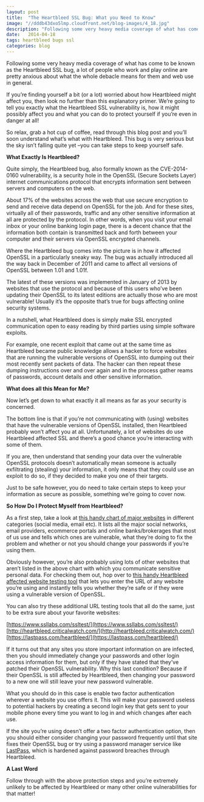 ```yaml
---
layout: post
title:  "The Heartbleed SSL Bug: What you Need to Know"
image: "//dddb43dxo5lmp.cloudfront.net/blog-images/4_18.jpg"
description: "Following some very heavy media coverage of what has come to be known as the Heartbleed SSL bug, a lot of people who work and play online are pretty anxious about what the whole debacle means for them and web use in general."
date:   2014-04-18
tags: heartbleed bugs ssl
categories: blog
---
```


Following some very heavy media coverage of what has come to be known as the Heartbleed SSL bug, a lot of people who work and play online are pretty anxious about what the whole debacle means for them and web use in general. 

If you’re finding yourself a bit (or a lot) worried about how Heartbleed might affect you, then look no further than this explanatory primer. We’re going to tell you exactly what the Heartbleed SSL vulnerability is, how it might possibly affect you and what you can do to protect yourself if you’re even in danger at all! 

So relax, grab a hot cup of coffee, read through this blog post and you’ll soon understand what’s what with Heartbleed. This bug is very serious but the sky isn’t falling quite yet –you can take steps to keep yourself safe.

**What Exactly Is Heartbleed?**

Quite simply, the Heartbleed bug, also formally known as the CVE-2014-0160 vulnerability, is a security hole in the OpenSSL (Secure Sockets Layer) internet communications protocol that encrypts information sent between servers and computers on the web.
 
About 17% of the websites across the web that use secure encryption to send and receive data depend on OpenSSL for the job. And for these sites, virtually all of their passwords, traffic and any other sensitive information at all are protected by the protocol. 
In other words, when you visit your email inbox or your online banking login page, there is a decent chance that the information both contain is transmitted back and forth between your computer and their servers via OpenSSL encrypted channels.

Where the Heartbleed bug comes into the picture is in how it affected OpenSSL in a particularly sneaky way. The bug was actually introduced all the way back in December of 2011 and came to affect all versions of OpenSSL between 1.01 and 1.01f. 

The latest of these versions was implemented in January of 2013 by websites that use the protocol and because of this users who’ve been updating their OpenSSL to its latest editions are actually those who are most vulnerable! Usually it’s the opposite that’s true for bugs affecting online security systems.

In a nutshell, what Heartbleed does is simply make SSL encrypted communication open to easy reading by third parties using simple software exploits. 

For example, one recent exploit that came out at the same time as Heartbleed became public knowledge allows a hacker to force websites that are running the vulnerable versions of OpenSSL into dumping out their most recently sent packets of data. The hacker can then repeat these dumping instructions over and over again and in the process gather reams of passwords, account details and other sensitive information.

**What does all this Mean for Me?**

Now let’s get down to what exactly it all means as far as your security is concerned.

The bottom line is that if you’re not communicating with (using) websites that have the vulnerable versions of OpenSSL installed, then Heartbleed probably won’t affect you at all. Unfortunately, a lot of websites do use Heartbleed affected SSL and there’s a good chance you’re interacting with some of them.

If you are, then understand that sending your data over the vulnerable OpenSSL protocols doesn’t automatically mean someone is actually exfiltrating (stealing) your information, it only means that they could use an exploit to do so, if they decided to make you one of their targets.

Just to be safe however, you do need to take certain steps to keep your information as secure as possible, something we’re going to cover now.

**So How Do I Protect Myself from Heartbleed?**

As a first step, take a look at  [ this handy chart of major websites](http://mashable.com/2014/04/09/heartbleed-bug-websites-affected/) in different categories (social media, email etc). It lists all the major social networks, email providers, ecommerce portals and online banks/brokerages that most of us use and tells which ones are vulnerable, what they’re doing to fix the problem and whether or not you should change your passwords if you’re using them.

Obviously however, you’re also probably using lots of other websites that aren’t listed in the above chart with which you communicate sensitive personal data. For checking them out, hop over to [this handy Heartbleed affected website testing tool](http://filippo.io/Heartbleed/) that lets you enter the URL of any website you’re using and instantly tells you whether they’re safe or if they were using a vulnerable version of OpenSSL.

You can also try these additional URL testing tools that all do the same, just to be extra sure about your favorite websites:

[https://www.ssllabs.com/ssltest/](https://www.ssllabs.com/ssltest/)<br>
[http://heartbleed.criticalwatch.com/](http://heartbleed.criticalwatch.com/)<br>
[https://lastpass.com/heartbleed/](https://lastpass.com/heartbleed/)<br>

If it turns out that any sites you store important information on are infected, then you should immediately change your passwords and other login access information for them, but only if they have stated that they’ve patched their OpenSSL vulnerability. Why this last condition? Because if their OpenSSL is still affected by Heartbleed, then changing your password to a new one will still leave your new password vulnerable.
 
What you should do in this case is enable two factor authentication wherever a website you use offers it. This will make your password useless to potential hackers by creating a second login key that gets sent to your mobile phone every time you want to log in and which changes after each use.

If the site you’re using doesn’t offer a two factor authentication option, then you should either consider changing your password frequently until that site fixes their OpenSSL bug or try using a password manager service like [LastPass](https://lastpass.com/heartbleed/), which is hardened against password breaches through Heartbleed.

**A Last Word**

Follow through with the above protection steps and you’re extremely unlikely to be affected by Heartbleed or many other online vulnerabilities for that matter!

